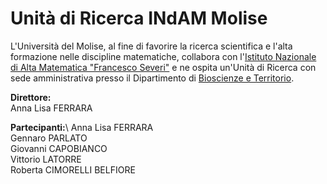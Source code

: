 # Unità di Ricerca INdAM Molise

L'Università del Molise, al fine di favorire la ricerca scientifica e l'alta formazione nelle discipline matematiche, collabora con l'[Istituto Nazionale di Alta Matematica "Francesco Severi"](https://www.altamatematica.it) e ne ospita un'Unità di Ricerca con sede amministrativa presso il Dipartimento di [Bioscienze e Territorio](https://www2.dipbioter.unimol.it).


**Direttore:**\
Anna Lisa FERRARA

**Partecipanti:**\ 
Anna Lisa FERRARA\
Gennaro PARLATO\
Giovanni CAPOBIANCO\
Vittorio LATORRE\
Roberta CIMORELLI BELFIORE


